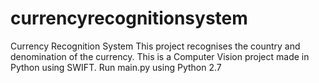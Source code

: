 # currencyrecognitionsystem
Currency Recognition System
This project recognises the country and denomination of the currency. This is a Computer Vision project made in Python using SWIFT.
Run main.py using Python 2.7
